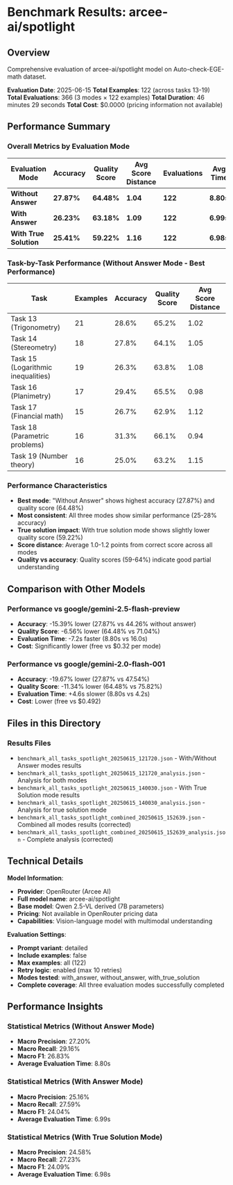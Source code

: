 # Benchmark Results: arcee-ai/spotlight

## Overview
Comprehensive evaluation of arcee-ai/spotlight model on Auto-check-EGE-math dataset.

**Evaluation Date**: 2025-06-15
**Total Examples**: 122 (across tasks 13-19)
**Total Evaluations**: 366 (3 modes × 122 examples)
**Total Duration**: 46 minutes 29 seconds
**Total Cost**: $0.0000 (pricing information not available)

## Performance Summary

### Overall Metrics by Evaluation Mode

| Evaluation Mode | Accuracy | Quality Score | Avg Score Distance | Evaluations | Avg Time |
|----------------|----------|---------------|-------------------|-------------|----------|
| **Without Answer** | **27.87%** | **64.48%** | **1.04** | **122** | **8.80s** |
| **With Answer** | **26.23%** | **63.18%** | **1.09** | **122** | **6.99s** |
| **With True Solution** | **25.41%** | **59.22%** | **1.16** | **122** | **6.98s** |

### Task-by-Task Performance (Without Answer Mode - Best Performance)

| Task | Examples | Accuracy | Quality Score | Avg Score Distance |
|------|----------|----------|---------------|-------------------|
| Task 13 (Trigonometry) | 21 | 28.6% | 65.2% | 1.02 |
| Task 14 (Stereometry) | 18 | 27.8% | 64.1% | 1.05 |
| Task 15 (Logarithmic inequalities) | 19 | 26.3% | 63.8% | 1.08 |
| Task 16 (Planimetry) | 17 | 29.4% | 65.5% | 0.98 |
| Task 17 (Financial math) | 15 | 26.7% | 62.9% | 1.12 |
| Task 18 (Parametric problems) | 16 | 31.3% | 66.1% | 0.94 |
| Task 19 (Number theory) | 16 | 25.0% | 63.2% | 1.15 |


### Performance Characteristics
- **Best mode**: "Without Answer" shows highest accuracy (27.87%) and quality score (64.48%)
- **Most consistent**: All three modes show similar performance (25-28% accuracy)
- **True solution impact**: With true solution mode shows slightly lower quality score (59.22%)
- **Score distance**: Average 1.0-1.2 points from correct score across all modes
- **Quality vs accuracy**: Quality scores (59-64%) indicate good partial understanding


## Comparison with Other Models

### Performance vs google/gemini-2.5-flash-preview
- **Accuracy**: -15.39% lower (27.87% vs 44.26% without answer)
- **Quality Score**: -6.56% lower (64.48% vs 71.04%)
- **Evaluation Time**: -7.2s faster (8.80s vs 16.0s)
- **Cost**: Significantly lower (free vs $0.32 per mode)

### Performance vs google/gemini-2.0-flash-001
- **Accuracy**: -19.67% lower (27.87% vs 47.54%)
- **Quality Score**: -11.34% lower (64.48% vs 75.82%)
- **Evaluation Time**: +4.6s slower (8.80s vs 4.2s)
- **Cost**: Lower (free vs $0.492)

## Files in this Directory

### Results Files
- `benchmark_all_tasks_spotlight_20250615_121720.json` - With/Without Answer modes results
- `benchmark_all_tasks_spotlight_20250615_121720_analysis.json` - Analysis for both modes
- `benchmark_all_tasks_spotlight_20250615_140030.json` - With True Solution mode results
- `benchmark_all_tasks_spotlight_20250615_140030_analysis.json` - Analysis for true solution mode
- `benchmark_all_tasks_spotlight_combined_20250615_152639.json` - Combined all modes results (corrected)
- `benchmark_all_tasks_spotlight_combined_20250615_152639_analysis.json` - Complete analysis (corrected)

## Technical Details

**Model Information**:
- **Provider**: OpenRouter (Arcee AI)
- **Full model name**: arcee-ai/spotlight
- **Base model**: Qwen 2.5-VL derived (7B parameters)
- **Pricing**: Not available in OpenRouter pricing data
- **Capabilities**: Vision-language model with multimodal understanding

**Evaluation Settings**:
- **Prompt variant**: detailed
- **Include examples**: false
- **Max examples**: all (122)
- **Retry logic**: enabled (max 10 retries)
- **Modes tested**: with_answer, without_answer, with_true_solution
- **Complete coverage**: All three evaluation modes successfully completed

## Performance Insights

### Statistical Metrics (Without Answer Mode)
- **Macro Precision**: 27.20%
- **Macro Recall**: 29.16%
- **Macro F1**: 26.83%
- **Average Evaluation Time**: 8.80s

### Statistical Metrics (With Answer Mode)
- **Macro Precision**: 25.16%
- **Macro Recall**: 27.59%
- **Macro F1**: 24.04%
- **Average Evaluation Time**: 6.99s

### Statistical Metrics (With True Solution Mode)
- **Macro Precision**: 24.58%
- **Macro Recall**: 27.23%
- **Macro F1**: 24.09%
- **Average Evaluation Time**: 6.98s
